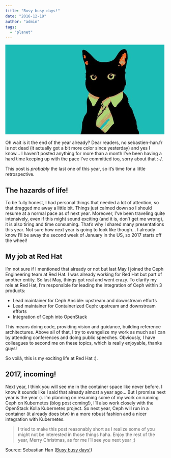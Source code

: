 ```yaml
---
title: "Busy busy days!"
date: "2016-12-19"
author: "admin"
tags: 
  - "planet"
---
```


![Busy busy days](images/busy-days.jpg)

Oh wait is it the end of the year already? Dear readers, no sebastien-han.fr is not dead (it actually got a bit more color since yesterday) and yes I know… I haven’t posted anything for more than a month I’ve been having a hard time keeping up with the pace I’ve committed too, sorry about that :-/.

This post is _probably_ the last one of this year, so it’s time for a little retrospective.

## The hazards of life!

To be fully honest, I had personal things that needed a lot of attention, so that dragged me away a little bit. Things just calmed down so I should resume at a normal pace as of next year. Moreover, I’ve been traveling quite intensively, even if this might sound exciting (and it is, don’t get me wrong), it is also tiring and time consuming. That’s why I shared many presentations this year. Not sure how next year is going to look like though… I already know I’ll be away the second week of January in the US, so 2017 starts off the wheel!

## My job at Red Hat

I’m not sure if I mentioned that already or not but last May I joined the Ceph Engineering team at Red Hat. I was already working for Red Hat but part of another entity. So last May, things got real and went crazy. To clarify my role at Red Hat, I’m responsible for leading the integration of Ceph within 3 products:

- Lead maintainer for Ceph Ansible: upstream and downstream efforts
- Lead maintainer for Containerized Ceph: upstream and downstream efforts
- Integration of Ceph into OpenStack

This means doing code, providing vision and guidance, building reference architectures. Above all of that, I try to evangelize my work as much as I can by attending conferences and doing public speeches. Obviously, I have colleagues to second me on these topics, which is really enjoyable, thanks guys!

So voilà, this is my exciting life at Red Hat :).

## 2017, incoming!

Next year, I think you will see me in the container space like never before. I know it sounds like I said that already almost a year ago… But I promise next year is the year :). I’m planning on resuming some of my work on running Ceph on Kubernetes (blog post coming!), I’ll also work closely with the OpenStack Kolla Kubernetes project. So next year, Ceph will run in a container (it already does btw) in a more robust fashion and a nicer integration with Kubernetes.

  

> I tried to make this post reasonably short as I realize some of you might not be interested in those things haha. Enjoy the rest of the year, Merry Christmas, as for me I’ll see you next year ;)

Source: Sebastian Han ([Busy busy days!](https://sebastien-han.fr/blog/2016/12/19/Busy-busy-days/))
